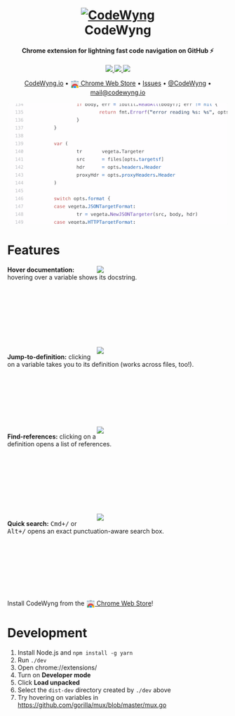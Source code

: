 <h1 align="center">
  <br>
  <a href="https://codewyng.io"><img src="https://storage.googleapis.com/codewyng-public/marquee-promo-tile.png" alt="CodeWyng" width="800"></a>
  <br>
  CodeWyng
  <br>
</h1>

<h4 align="center">Chrome extension for lightning fast code navigation on GitHub ⚡️</h4>

<p align="center">
  <a href="https://chrome.google.com/webstore/detail/njkkfaliiinmkcckepjdmgbmjljfdeee">
    <img src="https://img.shields.io/chrome-web-store/users/njkkfaliiinmkcckepjdmgbmjljfdeee.svg"/>
  </a>
  <a href="https://chrome.google.com/webstore/detail/njkkfaliiinmkcckepjdmgbmjljfdeee">
    <img src="https://img.shields.io/chrome-web-store/rating/njkkfaliiinmkcckepjdmgbmjljfdeee.svg"/>
  </a>
  <a href="https://chrome.google.com/webstore/detail/njkkfaliiinmkcckepjdmgbmjljfdeee">
    <img src="https://img.shields.io/chrome-web-store/v/njkkfaliiinmkcckepjdmgbmjljfdeee.svg"/>
  </a>
</p>

<p align="center">
  <a href="https://codewyng.io">CodeWyng.io</a> •
  <a href="https://chrome.google.com/webstore/detail/njkkfaliiinmkcckepjdmgbmjljfdeee"><img src="readme/chrome-web-store.png" align="center" width=20/> Chrome Web Store</a> •
  <a href="https://github.com/CodeWyng/codewyng">Issues</a> •
  <a href="https://twitter.com/CodeWyng">@CodeWyng</a> •
  <a href="mailto:mail@codewyng.io">mail@codewyng.io</a>
  <br/>
  <br/>
  <img src="readme/demo.gif"/>
</p>

# Features

<img align="right" width="300" src="https://storage.googleapis.com/codewyng-public/hover.png">

**Hover documentation:** hovering over a variable shows its docstring.

<br>
<br>
<br>
<br>
<br>
<br>
<br>
<br>

<img align="right" width="300" src="https://storage.googleapis.com/codewyng-public/definition.png">

**Jump-to-definition:** clicking on a variable takes you to its definition (works across files, too!).

<br>
<br>
<br>
<br>
<br>
<br>
<br>

<img align="right" width="300" src="https://storage.googleapis.com/codewyng-public/references.png">

**Find-references:** clicking on a definition opens a list of references.

<br>
<br>
<br>
<br>
<br>
<br>
<br>
<br>

<img align="right" width="300" src="https://storage.googleapis.com/codewyng-public/search.png">

**Quick search:** <kbd>Cmd+/</kbd> or <kbd>Alt+/</kbd> opens an exact punctuation-aware search box.

<br>
<br>
<br>
<br>
<br>
<br>
<br>

Install CodeWyng from the <a href="https://chrome.google.com/webstore/detail/njkkfaliiinmkcckepjdmgbmjljfdeee"><img src="readme/chrome-web-store.png" align="center" width=20/> Chrome Web Store</a>!

# Development

1. Install Node.js and `npm install -g yarn`
2. Run `./dev`
3. Open chrome://extensions/
4. Turn on **Developer mode**
5. Click **Load unpacked**
6. Select the `dist-dev` directory created by `./dev` above
7. Try hovering on variables in https://github.com/gorilla/mux/blob/master/mux.go

